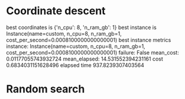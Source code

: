# Coordinate descent
best coordinates is {'n_cpu': 8, 'n_ram_gb': 1}
best instance is Instance(name=custom, n_cpu=8, n_ram_gb=1, cost_per_second=0.0008100000000000001)
best instance metrics instance: Instance(name=custom, n_cpu=8, n_ram_gb=1, cost_per_second=0.0008100000000000001) failure: False mean_cost: 0.01177055743932724 mean_elapsed: 14.531552394231161
cost 0.6834031151628496
elapsed time 937.8239307403564

# Random search

